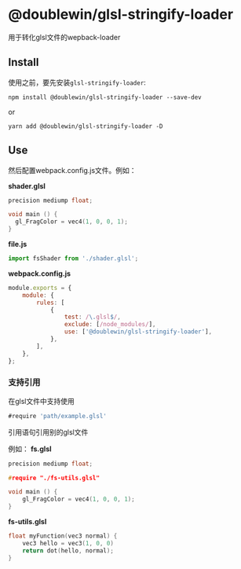 # @doublewin/glsl-stringify-loader
用于转化glsl文件的wepback-loader

## Install
使用之前，要先安装`glsl-stringify-loader`:
```console
npm install @doublewin/glsl-stringify-loader --save-dev
```

or

```console
yarn add @doublewin/glsl-stringify-loader -D
```

## Use
然后配置webpack.config.js文件。例如：

**shader.glsl**  
```c++
precision mediump float;

void main () {
  gl_FragColor = vec4(1, 0, 0, 1);
}
```
**file.js**  
```js
import fsShader from './shader.glsl';
```
**webpack.config.js**  
```js
module.exports = {
    module: {
        rules: [
            {
                test: /\.glsl$/,
                exclude: [/node_modules/],
                use: ['@doublewin/glsl-stringify-loader'],
            },
        ],
    },
};
```

### 支持引用
在glsl文件中支持使用
```js
#require 'path/example.glsl'
```
引用语句引用别的glsl文件

例如：
**fs.glsl**
```c++
precision mediump float;

#require "./fs-utils.glsl"

void main () {
    gl_FragColor = vec4(1, 0, 0, 1);
}
```

**fs-utils.glsl**
```c++
float myFunction(vec3 normal) {
    vec3 hello = vec3(1, 0, 0)
    return dot(hello, normal);
}
```